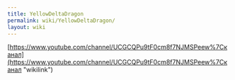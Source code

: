 ```yaml
---
title: YellowDeltaDragon
permalink: wiki/YellowDeltaDragon/
layout: wiki
---
```


[https://www.youtube.com/channel/UCGCQPu9tF0cm8f7NJMSPeew%7Cканал](https://www.youtube.com/channel/UCGCQPu9tF0cm8f7NJMSPeew%7Cканал "wikilink")
